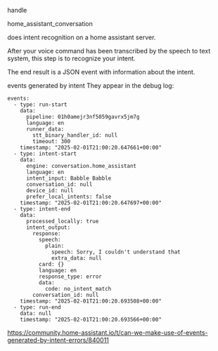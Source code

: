 handle

home_assistant_conversation

does intent recognition on a home assistant server.

After your voice command has been transcribed by the speech to text system, this step is to recognize your intent. 

The end result is a JSON event with information about the intent.


events generated by intent
They appear in the debug log:
~~~
events:
  - type: run-start
    data:
      pipeline: 01h0amejr3nf5059gavrx5jm7g
      language: en
      runner_data:
        stt_binary_handler_id: null
        timeout: 300
    timestamp: "2025-02-01T21:00:20.647661+00:00"
  - type: intent-start
    data:
      engine: conversation.home_assistant
      language: en
      intent_input: Babble Babble
      conversation_id: null
      device_id: null
      prefer_local_intents: false
    timestamp: "2025-02-01T21:00:20.647697+00:00"
  - type: intent-end
    data:
      processed_locally: true
      intent_output:
        response:
          speech:
            plain:
              speech: Sorry, I couldn't understand that
              extra_data: null
          card: {}
          language: en
          response_type: error
          data:
            code: no_intent_match
        conversation_id: null
    timestamp: "2025-02-01T21:00:20.693508+00:00"
  - type: run-end
    data: null
    timestamp: "2025-02-01T21:00:20.693566+00:00"

~~~

https://community.home-assistant.io/t/can-we-make-use-of-events-generated-by-intent-errors/840011